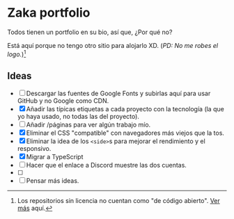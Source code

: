 # Zaka portfolio

Todos tienen un portfolio en su bio, así que, ¿Por qué no?

Está aquí porque no tengo otro sitio para alojarlo XD.
(_PD: No me robes el logo._)[^1]

## Ideas

- [ ] Descargar las fuentes de Google Fonts y subirlas aquí para usar GitHub y no Google como CDN. <!-- FontExperiment -->
- [X] Añadir las típicas etiquetas a cada proyecto con la tecnología (la que yo haya usado, no todas las del proyecto). <!-- LabelsExperiment -->
- [ ] Añadir /páginas para ver algún trabajo mío. <!-- SubProjectExperiment -->
- [X] Eliminar el CSS "compatible" con navegadores más viejos que la tos.
- [X] Eliminar la idea de los `<side>`s para mejorar el rendimiento y el responsivo. <!-- NoSideExperiment -->
- [X] Migrar a TypeScript <!-- TypeExperiment -->
- [ ] Hacer que el enlace a Discord muestre las dos cuentas. <!-- DualDiscordExperiment -->
- [ ]
- [ ] Pensar más ideas.

[^1]: Los repositorios sin licencia no cuentan como "de código abierto". [Ver más](https://docs.github.com/en/repositories/managing-your-repositorys-settings-and-features/customizing-your-repository/licensing-a-repository#:~:text=However%2C%20without%20a%20license%2C%20the%20default%20copyright%20laws%20apply%2C%20meaning%20that%20you%20retain%20all%20rights%20to%20your%20source%20code%20and%20no%20one%20may%20reproduce%2C%20distribute%2C%20or%20create%20derivative%20works%20from%20your%20work.) aquí.
